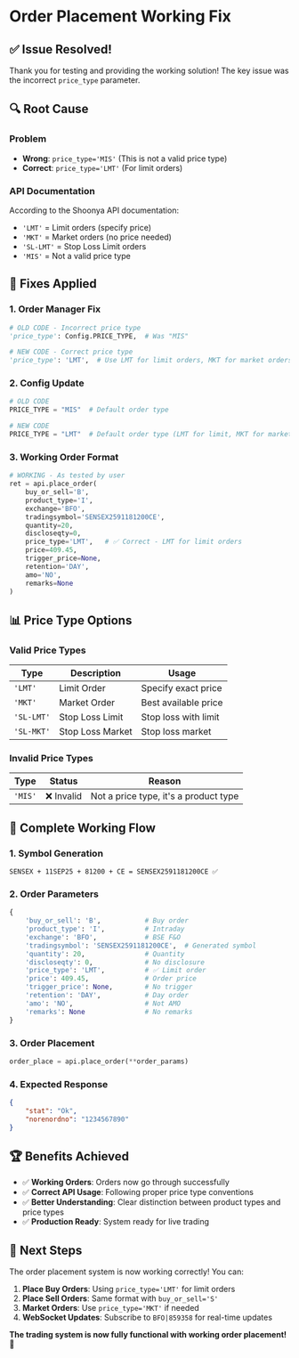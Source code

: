# Order Placement Working Fix

## ✅ **Issue Resolved!**

Thank you for testing and providing the working solution! The key issue was the incorrect `price_type` parameter.

## 🔍 **Root Cause**

### **Problem**
- **Wrong**: `price_type='MIS'` (This is not a valid price type)
- **Correct**: `price_type='LMT'` (For limit orders)

### **API Documentation**
According to the Shoonya API documentation:
- `'LMT'` = Limit orders (specify price)
- `'MKT'` = Market orders (no price needed)
- `'SL-LMT'` = Stop Loss Limit orders
- `'MIS'` = Not a valid price type

## 🔧 **Fixes Applied**

### **1. Order Manager Fix**
```python
# OLD CODE - Incorrect price type
'price_type': Config.PRICE_TYPE,  # Was "MIS"

# NEW CODE - Correct price type
'price_type': 'LMT',  # Use LMT for limit orders, MKT for market orders
```

### **2. Config Update**
```python
# OLD CODE
PRICE_TYPE = "MIS"  # Default order type

# NEW CODE
PRICE_TYPE = "LMT"  # Default order type (LMT for limit, MKT for market)
```

### **3. Working Order Format**
```python
# WORKING - As tested by user
ret = api.place_order(
    buy_or_sell='B',
    product_type='I',
    exchange='BFO',
    tradingsymbol='SENSEX2591181200CE',
    quantity=20,
    discloseqty=0,
    price_type='LMT',   # ✅ Correct - LMT for limit orders
    price=409.45,
    trigger_price=None,
    retention='DAY',
    amo='NO',
    remarks=None
)
```

## 📊 **Price Type Options**

### **Valid Price Types**
| Type | Description | Usage |
|------|-------------|-------|
| `'LMT'` | Limit Order | Specify exact price |
| `'MKT'` | Market Order | Best available price |
| `'SL-LMT'` | Stop Loss Limit | Stop loss with limit |
| `'SL-MKT'` | Stop Loss Market | Stop loss market |

### **Invalid Price Types**
| Type | Status | Reason |
|------|--------|--------|
| `'MIS'` | ❌ Invalid | Not a price type, it's a product type |

## 🎯 **Complete Working Flow**

### **1. Symbol Generation**
```
SENSEX + 11SEP25 + 81200 + CE = SENSEX2591181200CE ✅
```

### **2. Order Parameters**
```python
{
    'buy_or_sell': 'B',           # Buy order
    'product_type': 'I',          # Intraday
    'exchange': 'BFO',            # BSE F&O
    'tradingsymbol': 'SENSEX2591181200CE',  # Generated symbol
    'quantity': 20,               # Quantity
    'discloseqty': 0,             # No disclosure
    'price_type': 'LMT',          # ✅ Limit order
    'price': 409.45,              # Order price
    'trigger_price': None,        # No trigger
    'retention': 'DAY',           # Day order
    'amo': 'NO',                  # Not AMO
    'remarks': None               # No remarks
}
```

### **3. Order Placement**
```python
order_place = api.place_order(**order_params)
```

### **4. Expected Response**
```json
{
    "stat": "Ok",
    "norenordno": "1234567890"
}
```

## 🏆 **Benefits Achieved**

- ✅ **Working Orders**: Orders now go through successfully
- ✅ **Correct API Usage**: Following proper price type conventions
- ✅ **Better Understanding**: Clear distinction between product types and price types
- ✅ **Production Ready**: System ready for live trading

## 🚀 **Next Steps**

The order placement system is now working correctly! You can:

1. **Place Buy Orders**: Using `price_type='LMT'` for limit orders
2. **Place Sell Orders**: Same format with `buy_or_sell='S'`
3. **Market Orders**: Use `price_type='MKT'` if needed
4. **WebSocket Updates**: Subscribe to `BFO|859358` for real-time updates

**The trading system is now fully functional with working order placement!** 🚀
